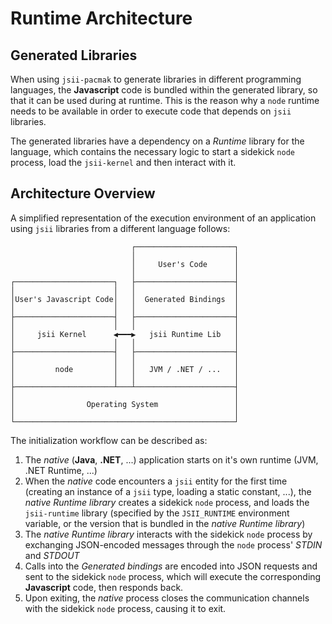 # Runtime Architecture
## Generated Libraries

When using `jsii-pacmak` to generate libraries in different programming
languages, the **Javascript** code is bundled within the generated library, so
that it can be used during at runtime. This is the reason why a `node` runtime
needs to be available in order to execute code that depends on `jsii` libraries.

The generated libraries have a dependency on a *Runtime* library for the
language, which contains the necessary logic to start a sidekick `node` process,
load the `jsii-kernel` and then interact with it.

## Architecture Overview

A simplified representation of the execution environment of an application using
`jsii` libraries from a different language follows:

```
                           ┌──────────────────────┐
                           │                      │
                           │     User's Code      │
                           │                      │
┌──────────────────────┐   ├──────────────────────┤
│                      │   │                      │
│User's Javascript Code│   │  Generated Bindings  │
│                      │   │                      │
├──────────────────────┤   ├──────────────────────┤
│                      │   │                      │
│     jsii Kernel      ◀━━━▶   jsii Runtime Lib   │
│                      │   │                      │
├──────────────────────┤   ├──────────────────────┤
│                      │   │                      │
│         node         │   │   JVM / .NET / ...   │
│                      │   │                      │
├──────────────────────┴───┴──────────────────────┤
│                                                 │
│                Operating System                 │
│                                                 │
└─────────────────────────────────────────────────┘
```

The initialization workflow can be described as:
1. The *native* (**Java**, **.NET**, ...) application starts on it's own runtime
    (JVM, .NET Runtime, ...)
2. When the *native* code encounters a `jsii` entity for the first time
    (creating an instance of a `jsii` type, loading a static constant, ...), the
    *native Runtime library* creates a sidekick `node` process, and loads the
    `jsii-runtime` library (specified by the `JSII_RUNTIME` environment
    variable, or the version that is bundled in the *native Runtime library*)
3. The *native Runtime library*  interacts with the sidekick `node` process by
    exchanging JSON-encoded messages through the `node` process' *STDIN* and
    *STDOUT*
4. Calls into the *Generated bindings* are encoded into JSON requests and sent
    to the sidekick `node` process, which will execute the corresponding
    **Javascript** code, then responds back.
5. Upon exiting, the *native* process closes the communication channels with the
    sidekick `node` process, causing it to exit.
